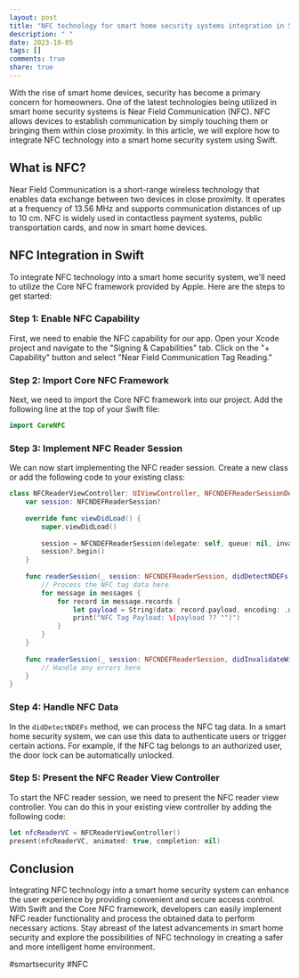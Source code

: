 ```yaml
---
layout: post
title: "NFC technology for smart home security systems integration in Swift"
description: " "
date: 2023-10-05
tags: []
comments: true
share: true
---
```


With the rise of smart home devices, security has become a primary concern for homeowners. One of the latest technologies being utilized in smart home security systems is Near Field Communication (NFC). NFC allows devices to establish communication by simply touching them or bringing them within close proximity. In this article, we will explore how to integrate NFC technology into a smart home security system using Swift.

## What is NFC?

Near Field Communication is a short-range wireless technology that enables data exchange between two devices in close proximity. It operates at a frequency of 13.56 MHz and supports communication distances of up to 10 cm. NFC is widely used in contactless payment systems, public transportation cards, and now in smart home devices.

## NFC Integration in Swift

To integrate NFC technology into a smart home security system, we'll need to utilize the Core NFC framework provided by Apple. Here are the steps to get started:

### Step 1: Enable NFC Capability

First, we need to enable the NFC capability for our app. Open your Xcode project and navigate to the "Signing & Capabilities" tab. Click on the "+ Capability" button and select "Near Field Communication Tag Reading."

### Step 2: Import Core NFC Framework

Next, we need to import the Core NFC framework into our project. Add the following line at the top of your Swift file:

```swift
import CoreNFC
```

### Step 3: Implement NFC Reader Session

We can now start implementing the NFC reader session. Create a new class or add the following code to your existing class:

```swift
class NFCReaderViewController: UIViewController, NFCNDEFReaderSessionDelegate {
    var session: NFCNDEFReaderSession?
    
    override func viewDidLoad() {
        super.viewDidLoad()
        
        session = NFCNDEFReaderSession(delegate: self, queue: nil, invalidateAfterFirstRead: false)
        session?.begin()
    }
    
    func readerSession(_ session: NFCNDEFReaderSession, didDetectNDEFs messages: [NFCNDEFMessage]) {
        // Process the NFC tag data here
        for message in messages {
            for record in message.records {
                let payload = String(data: record.payload, encoding: .utf8)
                print("NFC Tag Payload: \(payload ?? "")")
            }
        }
    }
    
    func readerSession(_ session: NFCNDEFReaderSession, didInvalidateWithError error: Error) {
        // Handle any errors here
    }
}
```

### Step 4: Handle NFC Data

In the `didDetectNDEFs` method, we can process the NFC tag data. In a smart home security system, we can use this data to authenticate users or trigger certain actions. For example, if the NFC tag belongs to an authorized user, the door lock can be automatically unlocked.

### Step 5: Present the NFC Reader View Controller

To start the NFC reader session, we need to present the NFC reader view controller. You can do this in your existing view controller by adding the following code:

```swift
let nfcReaderVC = NFCReaderViewController()
present(nfcReaderVC, animated: true, completion: nil)
```

## Conclusion

Integrating NFC technology into a smart home security system can enhance the user experience by providing convenient and secure access control. With Swift and the Core NFC framework, developers can easily implement NFC reader functionality and process the obtained data to perform necessary actions. Stay abreast of the latest advancements in smart home security and explore the possibilities of NFC technology in creating a safer and more intelligent home environment.

#smartsecurity #NFC